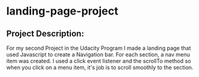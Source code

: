 # landing-page-project

## Project Description:

For my second Project in the Udacity Program I made a landing page that used Javascript to create a Navigation bar. For each section, a nav menu item was created. I used a click event listener and the scrollTo method so when you click on a menu item, it's job is to scroll smoothly to the section.  